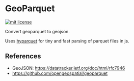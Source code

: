 # GeoParquet

[![mit license](https://img.shields.io/badge/License-MIT-orange.svg)](https://opensource.org/licenses/MIT)

Convert geoparquet to geojson.

Uses [hyparquet](https://github.com/hyparam/hyparquet) for tiny and fast parsing of parquet files in js.

## References

 - GeoJSON: https://datatracker.ietf.org/doc/html/rfc7946
 - https://github.com/opengeospatial/geoparquet
